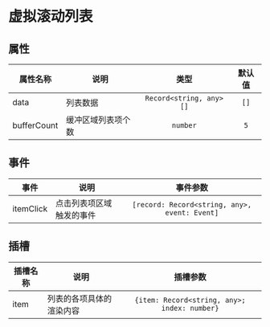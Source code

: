 # 虚拟滚动列表

<demo src='./demos/basic.vue'></demo>

<demo src='./demos/basic-translate.vue'></demo>

<demo src='./demos/basic-no-actual-height.vue'></demo>

## 属性
| 属性名称 | 说明 | 类型 | 默认值 |
| ---- | ---- | :----: | :----: |
| data | 列表数据 | `Record<string, any>[]` | `[]` |
| bufferCount | 缓冲区域列表项个数 | `number` | `5` |

## 事件
| 事件 | 说明 | 事件参数 |
| ---- | ---- | :----: |
| itemClick | 点击列表项区域触发的事件 | `[record: Record<string, any>, event: Event]` |

## 插槽
| 插槽名称 | 说明 | 插槽参数 |
| ---- | ---- | :----: |
| item | 列表的各项具体的渲染内容 | `{item: Record<string, any>; index: number}` |


